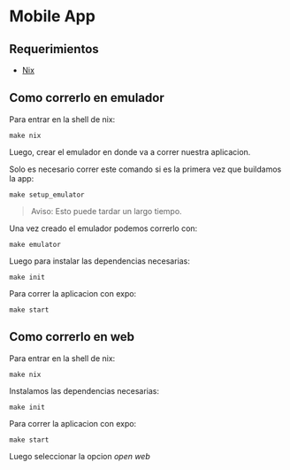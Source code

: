 # Mobile App

## Requerimientos
- [Nix](https://nix.dev/tutorials/install-nix)

## Como correrlo en emulador

Para entrar en la shell de nix:
```
make nix
```

Luego, crear el emulador en donde va a correr nuestra aplicacion.

Solo es necesario correr este comando si es la primera vez que buildamos la app:
```
make setup_emulator
```
> Aviso: Esto puede tardar un largo tiempo.

Una vez creado el emulador podemos correrlo con:
```
make emulator
```

Luego para instalar las dependencias necesarias:
```
make init
```

Para correr la aplicacion con expo:
```
make start
```

## Como correrlo en web

Para entrar en la shell de nix:
```
make nix
```

Instalamos las dependencias necesarias:
```
make init
```

Para correr la aplicacion con expo:
```
make start
```

Luego seleccionar la opcion _open web_
